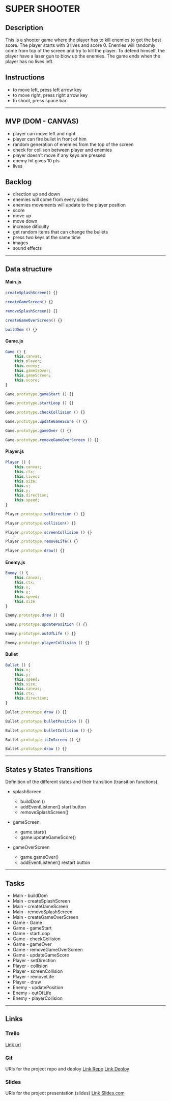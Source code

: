 # SUPER SHOOTER 

## Description
This is a shooter game where the player has to kill enemies to get the best score. The player starts with 3 lives and score 0. Enemies will randomly come from top of the screen and try to kill the player. To defend himself, the player have a laser gun to blow up the enemies. The game ends when the player has no lives left.

## Instructions

- to move left, press left arrow key
- to move right, press right arrow key
- to shoot, press space bar

---

## MVP (DOM - CANVAS)

- player can move left and right
- player can fire bullet in front of him
- random generation of enemies from the top of the screen
- check for collison between player and enemies
- player doesn't move if any keys are pressed
- enemy hit gives 10 pts
- lives

## Backlog

- direction up and down
- enemies will come from every sides
- enemies movements will update to the player position
- score
- move up
- move down
- increase dificulty 
- get random items that can change the bullets
- press two keys at the same time
- images
- sound effects

---

## Data structure

#### Main.js 

```javascript
createSplashScreen() {}

createGameScreen() {}

removeSplashScreen() {}

createGameOverScreen() {}

buildDom () {}
```

#### Game.js

```javascript
Game () {
    this.canvas;
    this.player;
    this.enemy;
    this.gameIsOver;
    this.gameScreen;
    this.score;
}

Game.prototype.gameStart () {}

Game.prototype.startLoop () {}

Game.prototype.checkCollision () {}

Game.prototype.updateGameScore () {}

Game.prototype.gameOver () {}

Game.prototype.removeGameOverScreen () {}
```

#### Player.js

```javascript
Player () {
    this.canvas;
    this.ctx;
    this.lives;
    this.size;
    this.x;
    this.y;
    this.direction;
    this.speed;
}

Player.prototype.setDirection () {}

Player.prototype.collision() {}

Player.prototype.screenCollision () {}

Player.prototype.removeLife() {}

Player.prototype.draw() {}

```

#### Enemy.js

```javascript
Enemy () {
    this.canvas;
    this.ctx;
    this.x;
    this.y;
    this.speed;
    this.size
}

Enemy.prototype.draw () {}

Enemy.prototype.updatePosition () {}

Enemy.prototype.outOfLife () {}

Enemy.prototype.playerCollision () {}
```

#### Bullet

```javascript
Bullet () {
    this.x;
    this.y;
    this.speed;
    this.size;
    this.canvas;
    this.ctx;
    this.direction;
}

Bullet.prototype.draw () {}

Bullet.prototype.bulletPosition () {}

Bullet.prototype.bulletCollision () {}

Bullet.prototype.isInScreen () {}

Bullet.prototype.draw () {}

```

---

## States y States Transitions
Definition of the different states and their transition (transition functions)

- splashScreen
    - buildDom ()
    - addEventListener() start button
    - removeSplashScreen()

- gameScreen
    - game.start()
    - game.updateGameScore()

- gameOverScreen
    - game.gameOver()
    - addEventListener() restart button

---

## Tasks

- Main - buildDom
- Main - createSplashScreen
- Main - createGameScreen
- Main - removeSplashScreen
- Main - createGameOverScreen
- Game - Game 
- Game - gameStart
- Game - startLoop
- Game - checkCollision
- Game - gameOver
- Game - removeGameOverScreen
- Game - updateGameScore
- Player - setDirection
- Player - collision
- Player - screenCollision
- Player - removeLife
- Player - draw
- Enemy - updatePosition
- Enemy - outOfLife
- Enemy - playerCollision

---

## Links


### Trello
[Link url](https://trello.com/b/yvogOEBM/super-shooting-game)


### Git
URls for the project repo and deploy
[Link Repo](https://github.com/Fred011/Project-module-1)
[Link Deploy](http://github.com)


### Slides
URls for the project presentation (slides)
[Link Slides.com](http://slides.com)
